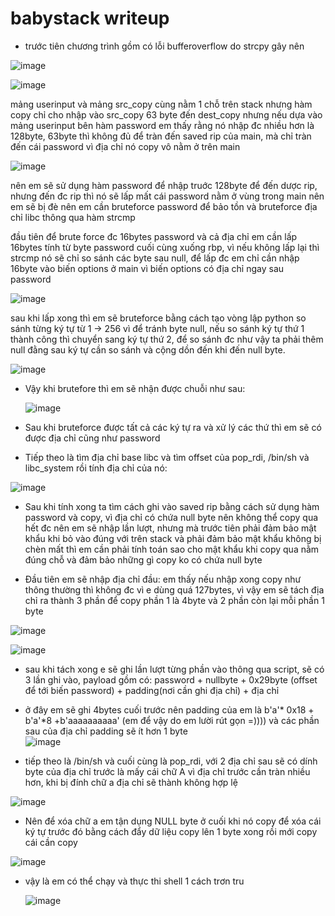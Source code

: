 # babystack writeup 
- trước tiên chương trình gồm có lỗi bufferoverflow do strcpy gây nên 

![image](https://github.com/antkss/writeUP/assets/88892713/0f7db4f9-1a60-4e8a-ad1f-5a47dc829f86)


![image](https://github.com/antkss/writeUP/assets/88892713/966335ba-ba24-4b08-953b-0c27991fef60)


mảng userinput và mảng src_copy cùng nằm 1 chỗ trên stack nhưng hàm copy chỉ cho nhập vào src_copy 63 byte đến dest_copy
nhưng nếu dựa vào mảng userinput bên hàm password em thấy rằng nó nhập đc nhiều hơn là 128byte,
63byte thì không đủ để tràn đến saved rip của main, mà chỉ tràn đến cái password vì địa chỉ nó copy vô nằm ở trên main

![image](https://github.com/antkss/writeUP/assets/88892713/c1787878-48bd-4554-a27b-9e4d766a6f57)



nên em sẽ sử dụng hàm password để nhập truớc 128byte để đến dược rip, nhưng đến đc rip thì nó sẽ lấp mất cái password nằm ở vùng trong main nên em sẽ bị đè nên em cần bruteforce password để bảo tồn và bruteforce địa chỉ libc thông qua hàm strcmp

đầu tiên để brute force đc 16bytes password và cả địa chỉ em cần lấp 16bytes tính từ byte password cuối cùng xuống rbp, vì nếu không lấp lại thì strcmp nó sẽ chỉ so sánh các byte sau null, để lấp đc em chỉ cần nhập 16byte vào biến options ở main vì biến options có địa chỉ ngay sau password 

![image](https://github.com/antkss/writeUP/assets/88892713/70c886f9-69ac-4b69-b725-e7a7e0f27f94)


sau khi lấp xong thì em sẽ bruteforce bằng cách tạo vòng lập python so sánh từng ký tự từ 1 -> 256 vì để tránh byte null, nếu so sánh ký tự thứ 1 thành công thì chuyển sang ký tự thứ 2, để so sánh đc như vậy ta phải thêm null đằng sau ký tự cần so sánh và cộng dồn đến khi đến null byte. 


![image](https://github.com/antkss/writeUP/assets/88892713/bb4853a8-4f70-4760-8e65-0bee1fee6266)


- Vậy khi brutefore thì em sẽ nhận được chuỗi như sau:


  ![image](https://github.com/antkss/writeUP/assets/88892713/a9a3004d-6754-4932-aa11-f321d69e1327)

- Sau khi bruteforce được tất cả các ký tự ra và xử lý các thứ thì em sẽ có được địa chỉ cũng như password 

- Tiếp theo là tìm địa chỉ base libc và tìm offset của pop_rdi, /bin/sh và libc_system rồi tính địa chỉ của nó:

![image](https://github.com/antkss/writeUP/assets/88892713/83d14ae6-b68b-48c1-8c40-6e8ec4a320b3)


- Sau khi tính xong ta tìm cách ghi vào saved rip bằng cách sử dụng hàm password và copy, vì địa chỉ có chứa null byte nên không thể copy qua hết đc nên em sẽ nhập lần lượt, nhưng mà trước tiên phải đảm bảo mật khẩu khi bỏ vào đúng với trên stack và phải đảm bảo mật khẩu không bị chèn mất thì em cần phải tính toán sao cho mật khẩu khi copy qua nằm đúng chỗ và đảm bảo những gì copy ko có chứa null byte

- Đầu tiên em sẽ nhập địa chỉ đầu: em thấy nếu nhập xong copy như thông thường thì không đc vì e dùng quá 127bytes, vì vậy em sẽ tách địa chỉ ra thành 3 phần để copy phần 1 là 4byte và 2 phần còn lại mỗi phần 1 byte

 ![image](https://github.com/antkss/writeUP/assets/88892713/48b7bded-67c2-41e0-9142-7a8133a70194)


![image](https://github.com/antkss/writeUP/assets/88892713/91c84f49-3894-4d1e-8a5c-00503a3497f0)


- sau khi tách xong e sẽ ghi lần lượt từng phần vào thông qua script, sẽ có 3 lần ghi vào, payload gồm có: password + nullbyte + 0x29byte (offset để tới biến password) + padding(nơi cần ghi địa chỉ) + địa chỉ
- ở đây em sẽ ghi 4bytes cuối trước nên padding của em là b'a'* 0x18  + b'a'*8 +b'aaaaaaaaaa' (em để vậy do em lười rút gọn =))))  và các phần sau của địa chỉ padding sẽ ít hơn 1 byte  
![image](https://github.com/antkss/writeUP/assets/88892713/ebe9c87d-f849-482b-8777-d62bbfaa9294)

- tiếp theo là /bin/sh và cuối cùng là pop_rdi, với 2 địa chỉ sau sẽ có dính byte của địa chỉ trước là mấy cái chữ A vì địa chỉ trước cần tràn nhiều hơn, khi bị đính chữ a địa chỉ sẽ thành không hợp lệ 

![image](https://github.com/antkss/writeUP/assets/88892713/b66be9bc-d415-4c22-97bf-1fc779cda8c1)


- Nên để xóa chữ a em tận dụng NULL byte ở cuối khi nó copy để xóa cái ký tự trước đó bằng cách đẩy dữ liệu copy lên 1 byte xong rồi mới copy cái cần copy

![image](https://github.com/antkss/writeUP/assets/88892713/88e810d6-743b-4ac5-bb20-7d1751e56686)


- vậy là em có thể chạy và thực thi shell 1 cách trơn tru


  ![image](https://github.com/antkss/writeUP/assets/88892713/8495d017-75f2-4224-8da8-5e50ef95603b)



